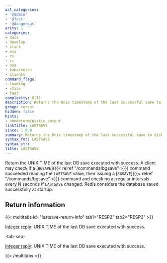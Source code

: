 ```yaml
---
acl_categories:
- '@admin'
- '@fast'
- '@dangerous'
arity: 1
categories:
- docs
- develop
- stack
- oss
- rs
- rc
- oss
- kubernetes
- clients
command_flags:
- loading
- stale
- fast
complexity: O(1)
description: Returns the Unix timestamp of the last successful save to disk.
group: server
hidden: false
hints:
- nondeterministic_output
linkTitle: LASTSAVE
since: 1.0.0
summary: Returns the Unix timestamp of the last successful save to disk.
syntax_fmt: LASTSAVE
syntax_str: ''
title: LASTSAVE
---
```

Return the UNIX TIME of the last DB save executed with success.
A client may check if a [`BGSAVE`]({{< relref "/commands/bgsave" >}}) command succeeded reading the `LASTSAVE` value,
then issuing a [`BGSAVE`]({{< relref "/commands/bgsave" >}}) command and checking at regular intervals every N
seconds if `LASTSAVE` changed. Redis considers the database saved successfully at startup.

## Return information

{{< multitabs id="lastsave-return-info" 
    tab1="RESP2" 
    tab2="RESP3" >}}

[Integer reply](../../develop/reference/protocol-spec#integers): UNIX TIME of the last DB save executed with success.

-tab-sep-

[Integer reply](../../develop/reference/protocol-spec#integers): UNIX TIME of the last DB save executed with success.

{{< /multitabs >}}
